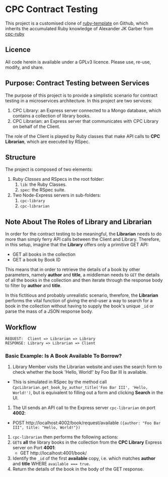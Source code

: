 # CPC Contract Testing

This project is a customised clone of [ruby-template](https://github.com/clockworkpc/ruby-template) on Github, which inherits the accumulated Ruby knowledge of Alexander JK Garber from [cpc-ruby](https://github.com/clockworkpc/ruby-template)

## Licence

All code herein is available under a GPLv3 licence.  Please use, re-use, modify, and share.

## Purpose: Contract Testing between Services

The purpose of this project is to provide a simplistic scenario for contract testing in a microservices architecture.  In this project are two services:
1. CPC Library: an Express server connected to a Mongo database, which contains a collection of library books.
2. CPC Librarian: an Express server that communicates with CPC Library on behalf of the Client.

The role of the Client is played by Ruby classes that make API calls to **CPC Librarian**, which are executed by RSpec.

## Structure

The project is composed of two elements:
1. Ruby *Classes* and RSpecs in the root folder:
   1. `lib`: the Ruby Classes.
   2. `spec`: the RSpec suite.
1. Two Node-Express servers in sub-folders:
   1. `cpc-library`
   2. `cpc-librarian`

## Note About The Roles of Library and Librarian

In order for the contract testing to be meaningful, the **Librarian** needs to do more than simply ferry API calls between the Client and Library.  Therefore, in this setup, imagine that the **Library** offers only a primitive GET API:
- GET all books in the collection
- GET a book by Book ID

This means that in order to retrieve the details of a book by other parameters, namely **author** and **title**, a middleman needs to `GET` the details of all the books in the collection and then iterate through the response body to filter by **author** and **title**.

In this fictitious and probably unrealistic scenario, therefore, the **Librarian** performs the vital function of giving the end-user a way to search for a book in the collection without having to supply the book's unique `_id` or parse the mass of a JSON response body.

## Workflow

```
REQUEST:  Client => Librarian => Library
RESPONSE: Library => Librarian => Client
```

### Basic Example: Is A Book Available To Borrow?

1. Library Member visits the Librarian website and uses the search form to check whether the book 'Hello, World!' by Foo Bar III is available.
  - This is simulated in RSpec by the method call `CpcLibrarian.get_book_by_author_title('Foo Bar III', 'Hello, World!')`, but is equivalent to filling out a form and clicking **Search** in the UI.
1. The UI sends an API call to the Express server `cpc-librarian` on port **4002**:
  - POST http://localhost:4002/book/request/available `({author: "Foo Bar III", title: "Hello, World!"})`
1. `cpc-librarian` then performs the following actions:
  1. `GET`s **all** the library books in the collection from the **CPC Library** Express server on Port **4001**:
     - GET http://localhost:4001/book/
  1. Identify the `_id` of the first **available** copy, i.e. which matches **author** and **title** WHERE `available === true`.
  2. Return the details of the book in the body of the GET response.

